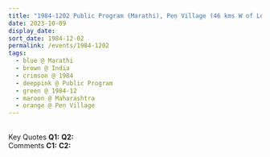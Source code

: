 ```yaml
---
title: "1984-1202 Public Program (Marathi), Peṇ Village (46 kms W of Lonavala), Maharashtra, India"
date: 2023-10-09
display_date: 
sort_date: 1984-12-02
permalink: /events/1984-1202
tags:
  - blue @ Marathi
  - brown @ India
  - crimson @ 1984
  - deeppink @ Public Program
  - green @ 1984-12
  - maroon @ Maharashtra
  - orange @ Peṇ Village
---
```


<br>

<wave-list>
  <list-title color="DarkSeaGreen" width="55">Key Quotes</list-title>
  <list-item color="BlanchedAlmond" width="280"><b>Q1:</b> <i></i></list-item>
  <list-item color="Lavender" width="280"><b>Q2:</b> <i></i></list-item>
</wave-list>

<br>

<wave-list>
  <list-title color="DarkSeaGreen" width="55">Comments</list-title>
  <list-item color="BlanchedAlmond" width="280"><b>C1:</b> <i></i></list-item>
  <list-item color="Lavender" width="280"><b>C2:</b> <i></i></list-item>
</wave-list>